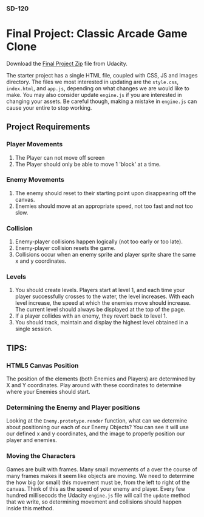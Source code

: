 ### SD-120 

# Final Project: Classic Arcade Game Clone

Download the [Final Project Zip](https://github.com/udacity/frontend-nanodegree-arcade-game/archive/master.zip) file from Udacity.

The starter project has a single HTML file, coupled with CSS, JS and Images directory. The files we most interested in updating are the   `style.css`, `index.html`, and `app.js`, depending on what changes we are would like to make. You may also consider update `engine.js` if you are interested in changing your assets. Be careful though, making a mistake in `engine.js` can cause your entire to stop working.


## Project Requirements

### Player Movements
1. The Player can not move off screen
2. The Player should only be able to move 1 'block' at a time.

### Enemy Movements
1. The enemy should reset to their starting point upon disappearing off the canvas.
2. Enemies should move at an appropriate speed, not too fast and not too slow.

### Collision
1. Enemy-player collisions happen logically (not too early or too late).
2. Enemy-player collision resets the game.
3. Collisions occur when an enemy sprite and player sprite share the same x and y coordinates.

### Levels
1. You should create levels. Players start at level 1, and each time your player successfully crosses to the water, the level increases. With each level increase, the speed at which the enemies move should increase. The current level should always be displayed at the top of the page.
2. If a player collides with an enemy, they revert back to level 1.
3. You should track, maintain and display the highest level obtained in a single session.

## TIPS:

### HTML5 Canvas Position
The position of the elements (both Enemies and Players) are determined by X and Y coordinates. Play around with these coordinates to determine where your Enemies should start.

### Determining the Enemy and Player positions
Looking at the `Enemy.prototype.render` function, what can we determine about positioning our each of our Enemy Objects? You can see it will use our defined x and y coordinates, and the image to properly position our player and enemies.

### Moving the Characters
Games are built with frames. Many small movements of a over the course of many frames makes it seem like objects
are moving. We need to determine the how big (or small) this movement must be, from the left to right of the canvas. Think of this as the speed of your enemy and player. Every few hundred millisecods the Udacity `engine.js` file will call the `update` method that we write, so determining movement and collisions should happen inside this method.
